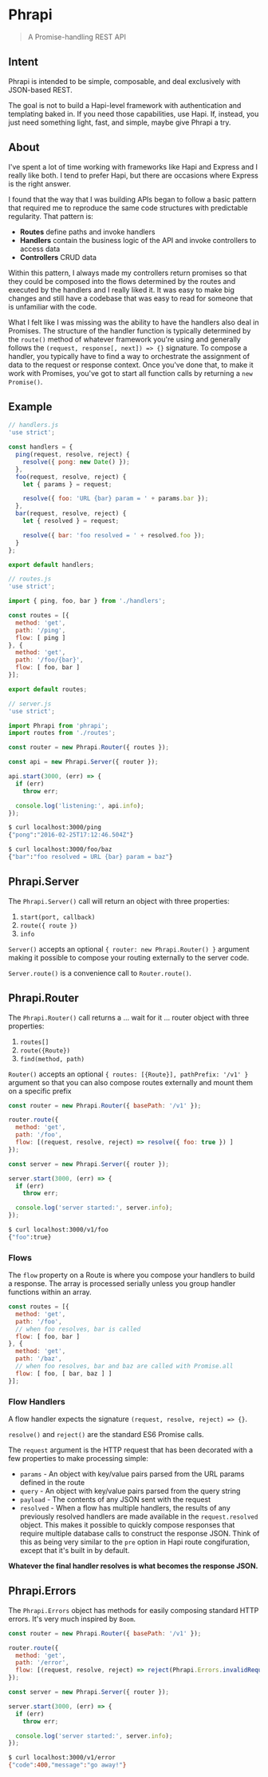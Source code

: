 # Phrapi

> A Promise-handling REST API

## Intent

Phrapi is intended to be simple, composable, and deal exclusively with JSON-based REST.

The goal is not to build a Hapi-level framework with authentication and templating baked in.  If you need those capabilities, use Hapi.  If, instead, you just need something light, fast, and simple, maybe give Phrapi a try.

## About

I've spent a lot of time working with frameworks like Hapi and Express and I really like both.  I tend to prefer Hapi, but there are occasions where Express is the right answer.

I found that the way that I was building APIs began to follow a basic pattern that required me to reproduce the same code structures with predictable regularity.  That pattern is:

- __Routes__ define paths and invoke handlers
- __Handlers__ contain the business logic of the API and invoke controllers to access data
- __Controllers__ CRUD data

Within this pattern, I always made my controllers return promises so that they could be composed into the flows determined by the routes and executed by the handlers and I really liked it.  It was easy to make big changes and still have a codebase that was easy to read for someone that is unfamiliar with the code.

What I felt like I was missing was the ability to have the handlers also deal in Promises.  The structure of the handler function is typically determined by the `route()` method of whatever framework you're using and generally follows the `(request, response[, next]) => {}` signature.  To compose a handler, you typically have to find a way to orchestrate the assignment of data to the request or response context.  Once you've done that, to make it work with Promises, you've got to start all function calls by returning a `new Promise()`.

## Example

```javascript
// handlers.js
'use strict';

const handlers = {
  ping(request, resolve, reject) {
    resolve({ pong: new Date() });
  },
  foo(request, resolve, reject) {
    let { params } = request;

    resolve({ foo: 'URL {bar} param = ' + params.bar });
  },
  bar(request, resolve, reject) {
    let { resolved } = request;

    resolve({ bar: 'foo resolved = ' + resolved.foo });
  }
};

export default handlers;
```

```javascript
// routes.js
'use strict';

import { ping, foo, bar } from './handlers';

const routes = [{
  method: 'get',
  path: '/ping',
  flow: [ ping ]
}, {
  method: 'get',
  path: '/foo/{bar}',
  flow: [ foo, bar ]
}];

export default routes;
```

```javascript
// server.js
'use strict';

import Phrapi from 'phrapi';
import routes from './routes';

const router = new Phrapi.Router({ routes });

const api = new Phrapi.Server({ router });

api.start(3000, (err) => {
  if (err)
    throw err;

  console.log('listening:', api.info);
});
```

```bash
$ curl localhost:3000/ping
{"pong":"2016-02-25T17:12:46.504Z"}

$ curl localhost:3000/foo/baz
{"bar":"foo resolved = URL {bar} param = baz"}
```

## Phrapi.Server

The `Phrapi.Server()` call will return an object with three properties:

1. `start(port, callback)`
2. `route({ route })`
3. `info`

`Server()` accepts an optional `{ router: new Phrapi.Router() }` argument making it possible to compose your routing externally to the server code.

`Server.route()` is a convenience call to `Router.route()`.

## Phrapi.Router

The `Phrapi.Router()` call returns a ... wait for it ... router object with three properties:

1. `routes[]`
2. `route({Route})`
3. `find(method, path)`

`Router()` accepts an optional `{ routes: [{Route}], pathPrefix: '/v1' }` argument so that you can also compose routes externally and mount them on a specific prefix

```javascript
const router = new Phrapi.Router({ basePath: '/v1' });

router.route({
  method: 'get',
  path: '/foo',
  flow: [(request, resolve, reject) => resolve({ foo: true }) ]
});

const server = new Phrapi.Server({ router });

server.start(3000, (err) => {
  if (err)
    throw err;

  console.log('server started:', server.info);
});
```

```bash
$ curl localhost:3000/v1/foo
{"foo":true}
```

### Flows

The `flow` property on a Route is where you compose your handlers to build a response.  The array is processed serially unless you group handler functions within an array.

```javascript
const routes = [{
  method: 'get',
  path: '/foo',
  // when foo resolves, bar is called
  flow: [ foo, bar ]
}, {
  method: 'get',
  path: '/baz',
  // when foo resolves, bar and baz are called with Promise.all
  flow: [ foo, [ bar, baz ] ]
}];
```

### Flow Handlers

A flow handler expects the signature `(request, resolve, reject) => {}`.

`resolve()` and `reject()` are the standard ES6 Promise calls.

The `request` argument is the HTTP request that has been decorated with a few properties to make processing simple:

- `params` - An object with key/value pairs parsed from the URL params defined in the route
- `query` - An object with key/value pairs parsed from the query string
- `payload` - The contents of any JSON sent with the request
- `resolved` - When a flow has multiple handlers, the results of any previously resolved handlers are made available in the `request.resolved` object.  This makes it possible to quickly compose responses that require multiple database calls to construct the response JSON.  Think of this as being very similar to the `pre` option in Hapi route congifuration, except that it's built in by default.

__Whatever the final handler resolves is what becomes the response JSON.__

## Phrapi.Errors

The `Phrapi.Errors` object has methods for easily composing standard HTTP errors.  It's very much inspired by `Boom`.

```javascript
const router = new Phrapi.Router({ basePath: '/v1' });

router.route({
  method: 'get',
  path: '/error',
  flow: [(request, resolve, reject) => reject(Phrapi.Errors.invalidRequest('go away!')) ]
});

const server = new Phrapi.Server({ router });

server.start(3000, (err) => {
  if (err)
    throw err;

  console.log('server started:', server.info);
});
```

```bash
$ curl localhost:3000/v1/error
{"code":400,"message":"go away!"}
```
